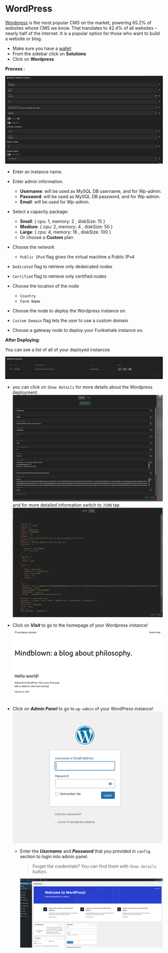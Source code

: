 # WordPress

[Wordpress](https://wordpress.org/) is the most popular CMS on the market, powering 65.2% of websites whose CMS we know. That translates to 42.4% of all websites – nearly half of the internet. It is a popular option for those who want to build a website or blog.

- Make sure you have a [wallet](../wallet_connector.md)
- From the sidebar click on **Solutions**
- Click on **Wordpress**

**Process** :

![Config](./img/wp1.png)

- Enter an instance name.
- Enter admin information.
  - **Username**: will be used as MySQL DB username, and for Wp-admin.
  - **Password**: will be used as MySQL DB password, and for Wp-admin.
  - **Email**: will be used for Wp-admin.
- Select a capacity package:
  - **Small**: { cpu: 1, memory: 2 , diskSize: 15 }
  - **Medium**: { cpu: 2, memory: 4 , diskSize: 50 }
  - **Large**: { cpu: 4, memory: 16 , diskSize: 100 }
  - Or choose a **Custom** plan

- Choose the network
   - `Public IPv4` flag gives the virtual machine a Public IPv4

- `Dedicated` flag to retrieve only dedeicated nodes 
- `Certified` flag to retrieve only certified nodes 
- Choose the location of the node
   - `Country`
   - `Farm Name`
- Choose the node to deploy the Wordpress instance on 
- `Custom Domain` flag lets the user to use a custom domain
- Choose a gateway node to deploy your Funkwhale instance on.


**After Deploying**:

You can see a list of all of your deployed instances

![ ](./img/wp2.png)

- you can click on `Show details` for more details about the Wordpress deployment.
    ![ ](./img/wp3.png)
    and for more detailed information switch to `JSON` tap.
    ![ ](./img/wp4.png)

- Click on ***Visit*** to go to the homepage of your Wordpress instance!
    ![ ](./img/wp5.png)
- Click on ***Admin Panel*** to go to `wp-admin` of your WordPress instance!
![ ](./img/wp6.png)

  - Enter the ***Username*** and ***Password*** that you provided in `config` section to login into admin panel.
    > Forget the credentials? You can find them with `Show details` button.

    ![ ](./img/wp7.png)
